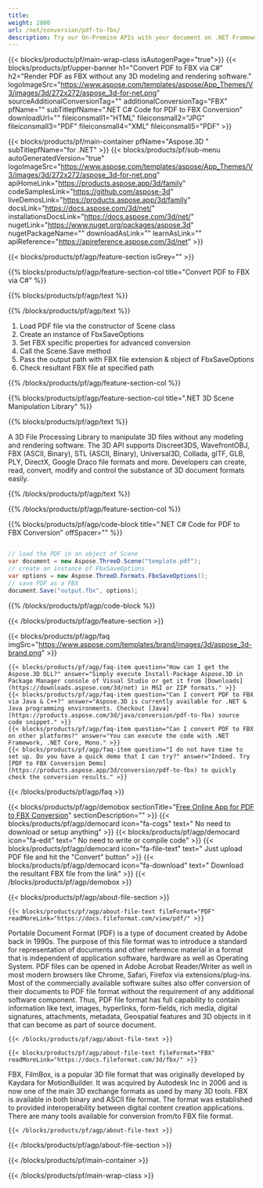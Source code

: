 ```yaml
---
title:  
weight: 2800
url: /net/conversion/pdf-to-fbx/ 
description: Try our On-Premise APIs with your document on .NET Framework, .NET Core, Mono.
---
```


{{< blocks/products/pf/main-wrap-class isAutogenPage="true">}}
{{< blocks/products/pf/upper-banner h1="Convert PDF to FBX via C#" h2="Render PDF as FBX without any 3D modeling and rendering software." logoImageSrc="https://www.aspose.com/templates/aspose/App_Themes/V3/images/3d/272x272/aspose_3d-for-net.png" sourceAdditionalConversionTag="" additionalConversionTag="FBX" pfName="" subTitlepfName=".NET C# Code for PDF to FBX Conversion" downloadUrl="" fileiconsmall1="HTML" fileiconsmall2="JPG" fileiconsmall3="PDF" fileiconsmall4="XML" fileiconsmall5="PDF" >}}

{{< blocks/products/pf/main-container pfName="Aspose.3D " subTitlepfName="for .NET" >}}
{{< blocks/products/pf/sub-menu autoGeneratedVersion="true" logoImageSrc="https://www.aspose.com/templates/aspose/App_Themes/V3/images/3d/272x272/aspose_3d-for-net.png" apiHomeLink="https://products.aspose.app/3d/family" codeSamplesLink="https://github.com/aspose-3d" liveDemosLink="https://products.aspose.app/3d/family" docsLink="https://docs.aspose.com/3d/net/" installationsDocsLink="https://docs.aspose.com/3d/net/" nugetLink="https://www.nuget.org/packages/aspose.3d" nugetPackageName="" downloadAsLink="" learnAsLink="" apiReference="https://apireference.aspose.com/3d/net" >}}

{{< blocks/products/pf/agp/feature-section isGrey="" >}}

{{% blocks/products/pf/agp/feature-section-col title="Convert PDF to FBX via C#" %}}

{{% blocks/products/pf/agp/text %}}

{{% /blocks/products/pf/agp/text %}}

1.  Load PDF file via the constructor of Scene class
1.  Create an instance of FbxSaveOptions
1.  Set FBX specific properties for advanced conversion
1.  Call the Scene.Save method
1.  Pass the output path with FBX file extension & object of FbxSaveOptions
1.  Check resultant FBX file at specified path

{{% /blocks/products/pf/agp/feature-section-col %}}

{{% blocks/products/pf/agp/feature-section-col title=".NET 3D Scene Manipulation Library" %}}

{{% blocks/products/pf/agp/text %}}

 A 3D File Processing Library to manipulate 3D files without any modeling and rendering software. The 3D API supports Discreet3DS, WavefrontOBJ, FBX (ASCII, Binary), STL (ASCII, Binary), Universal3D, Collada, glTF, GLB, PLY, DirectX, Google Draco file formats and more. Developers can create, read, convert, modify and control the substance of 3D document formats easily.

{{% /blocks/products/pf/agp/text %}}

{{% /blocks/products/pf/agp/feature-section-col %}}

{{% blocks/products/pf/agp/code-block title=".NET C# Code for PDF to FBX Conversion" offSpacer="" %}}

```cs

// load the PDF in an object of Scene 
var document = new Aspose.ThreeD.Scene("template.pdf");
// create an instance of FbxSaveOptions 
var options = new Aspose.ThreeD.Formats.FbxSaveOptions();
// save PDF as a FBX 
document.Save("output.fbx", options);

```

{{% /blocks/products/pf/agp/code-block %}}

{{< /blocks/products/pf/agp/feature-section >}}

{{< blocks/products/pf/agp/faq imgSrc="https://www.aspose.com/templates/brand/images/3d/aspose_3d-brand.png" >}}

    {{< blocks/products/pf/agp/faq-item question="How can I get the Aspose.3D DLL?" answer="Simply execute Install-Package Aspose.3D in Package Manager console of Visual Studio or get it from [Downloads](https://downloads.aspose.com/3d/net) in MSI or ZIP formats." >}}
    {{< blocks/products/pf/agp/faq-item question="Can I convert PDF to FBX via Java & C++?" answer="Aspose.3D is currently available for .NET & Java programming environments. Checkout [Java](https://products.aspose.com/3d/java/conversion/pdf-to-fbx) source code snippet." >}}
    {{< blocks/products/pf/agp/faq-item question="Can I convert PDF to FBX on other platforms?" answer="You can execute the code with .NET Framework, .NET Core, Mono." >}}
    {{< blocks/products/pf/agp/faq-item question="I do not have time to set up. Do you have a quick demo that I can try?" answer="Indeed. Try [PDF to FBX Conversion Demo](https://products.aspose.app/3d/conversion/pdf-to-fbx) to quickly check the conversion results." >}}
 
{{< /blocks/products/pf/agp/faq >}}

<!-- aboutfile Starts -->

{{< blocks/products/pf/agp/demobox sectionTitle="[Free Online App for PDF to FBX Conversion](https://products.aspose.app/3d/conversion/pdf-to-fbx)" sectionDescription="" >}}
        {{< blocks/products/pf/agp/democard icon="fa-cogs" text=" No need to download or setup anything" >}}
        {{< blocks/products/pf/agp/democard icon="fa-edit" text=" No need to write or compile code" >}}
        {{< blocks/products/pf/agp/democard icon="fa-file-text" text=" Just upload PDF file and hit the \"Convert\" button" >}}
        {{< blocks/products/pf/agp/democard icon="fa-download" text=" Download the resultant FBX file from the link" >}}
{{< /blocks/products/pf/agp/demobox >}}

{{< blocks/products/pf/agp/about-file-section >}}

    {{< blocks/products/pf/agp/about-file-text fileFormat="PDF" readMoreLink="https://docs.fileformat.com/view/pdf/" >}}
Portable Document Format (PDF) is a type of document created by Adobe back in 1990s. The purpose of this file format was to introduce a standard for representation of documents and other reference material in a format that is independent of application software, hardware as well as Operating System. PDF files can be opened in Adobe Acrobat Reader/Writer as well in most modern browsers like Chrome, Safari, Firefox via extensions/plug-ins. Most of the commercially available software suites also offer conversion of their documents to PDF file format without the requirement of any additional software component. Thus, PDF file format has full capability to contain information like text, images, hyperlinks, form-fields, rich media, digital signatures, attachments, metadata, Geospatial features and 3D objects in it that can become as part of source document.

    {{< /blocks/products/pf/agp/about-file-text >}}

    {{< blocks/products/pf/agp/about-file-text fileFormat="FBX" readMoreLink="https://docs.fileformat.com/3d/fbx/" >}}
FBX, FilmBox, is a popular 3D file format that was originally developed by Kaydara for MotionBuilder. It was acquired by Autodesk Inc in 2006 and is now one of the main 3D exchange formats as used by many 3D tools. FBX is available in both binary and ASCII file format. The format was established to provided interoperability between digital content creation applications. There are many tools available for conversion from/to FBX file format.

    {{< /blocks/products/pf/agp/about-file-text >}}

{{< /blocks/products/pf/agp/about-file-section >}}

<!-- aboutfile Ends -->

{{< /blocks/products/pf/main-container >}}
    
{{< /blocks/products/pf/main-wrap-class >}}
